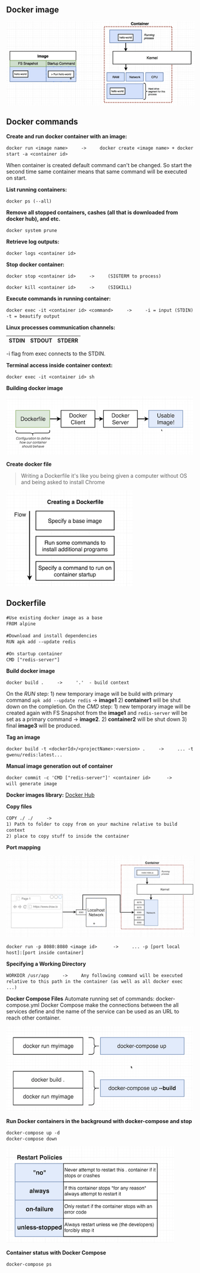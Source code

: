 Docker image
-----
![Docker image diagram](../info/images/docker-run-hello-world-snapshot.png)


Docker commands
-----
**Create and run docker container with an image:**
```
docker run <image name>     ->     docker create <image name> + docker start -a <container id>
```
When container is created default command can't be changed. So start the second time same container means that same command will be executed on start.


**List running containers:**
```
docker ps (--all)
```


**Remove all stopped containers, cashes (all that is downloaded from docker hub), and etc.**
```
docker system prune
```


**Retrieve log outputs:**
```
docker logs <container id>
```


**Stop docker container:**
```
docker stop <container id>     ->     (SIGTERM to process)
```

```
docker kill <container id>     ->     (SIGKILL)
```


**Execute commands in running container:**
```
docker exec -it <container id> <command>     ->     -i = input (STDIN) -t = beautify output
```

            
**Linux processes communication channels:**

STDIN | STDOUT | STDERR
--- | --- | ---


-i flag from exec connects to the STDIN.


**Terminal access inside container context:**
```
docker exec -it <container id> sh
```

**Building docker image**

![Docker image flow](../info/images/docker-image-flow.png)

**Create docker file**

>Writing a Dockerfile it's like you being given a computer without OS and being asked to install Chrome

![Dockerfile flow](../info/images/dockerfile-flow.png)


Dockerfile
---
```
#Use existing docker image as a base
FROM alpine

#Download and install dependencies
RUN apk add --update redis

#On startup container
CMD ["redis-server"]
```

**Build docker image**
```
docker build .     ->     '.'  - build context
```

On the *RUN* step: 1) new temporary image will be build with primary command `apk add --update redis` -> **image1** 2) **container1** will be shut down on the completion. 
On the *CMD* step: 1) new temporary image will be created again with FS Snapshot from the **image1** and `redis-server` will be set as a primary command -> **image2**.
2) **container2** will be shut down 3) final **image3** will be produced.  

**Tag an image**
```
docker build -t <dockerId>/<projectName>:<version> .     ->     ... -t gwenu/redis:latest...
```

**Manual image generation out of container**
```
docker commit -c 'CMD ["redis-server"]' <container id>      ->      will generate image
```

**Docker images library:**
[Docker Hub](https://hub.docker.com/)

**Copy files**
```
COPY ./ ./     ->     
1) Path to folder to copy from on your machine relative to build context 
2) place to copy stuff to inside the container
```

**Port mapping**

![Port mapping](../info/images/docker-portMapping.png)

```
docker run -p 8080:8080 <image id>      ->     ... -p [port local host]:[port inside container]
```

**Specifying a Working Directory**
```
WORKDIR /usr/app     ->     Any following command will be executed relative to this path in the container (as well as all docker exec ...)
```

 **Docker Compose Files**
 Automate running set of commands: docker-compose.yml
 Docker Compose make the connections between the all services define and the name of the service can be used as an URL to reach other container.
 
 ![Docker Compose Commands](../info/images/docker-composeCommands.png)
 
 **Run Docker containers in the background with docker-compose and stop**
 ```
 docker-compose up -d
 docker-compose down
 ``` 
 
 ![Docker Compose Restart Policies](../info/images/dockerCompose-restartPolicies.png)
 
 **Container status with Docker Compose**
 ```
 docker-compose ps
 ```
 
 
 